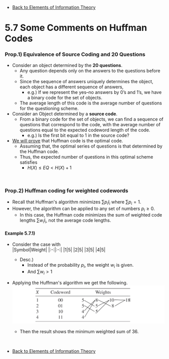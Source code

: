* [Back to Elements of Information Theory](../../main.md)

# 5.7 Some Comments on Huffman Codes

### Prop.1) Equivalence of Source Coding and 20 Questions
- Consider an object determined by the **20 questions**.
  - Any question depends only on the answers to the questions before it. 
  - Since the sequence of answers uniquely determines the object, each object has a different sequence of answers,
    - e.g.) If we represent the yes–no answers by 0’s and 1’s, we have a binary code for the set of objects. 
  - The average length of this code is the average number of questions for the questioning scheme.
- Consider an Object determined by a **source code**.
  - From a binary code for the set of objects, we can find a sequence of questions that correspond to the code, with the average number of questions equal to the expected codeword length of the code.
    - e.g.) Is the first bit equal to 1 in the source code?
- [We will prove](../08/note.md) that Huffman code is the optimal code.
  - Assuming that, the optimal series of questions is that determined by the Huffman code.
  - Thus, the expected number of questions in this optimal scheme satisfies
    - $`H(X) \le EQ \lt H(X) + 1`$

<br>

### Prop.2) Huffman coding for weighted codewords
- Recall that Huffman's algorithm minimizes $`\sum p_i l_i`$ where $`\sum p_i = 1`$.
- However, the algorithm can be applied to any set of numbers $`p_i \ge 0`$.
  - In this case, the Huffman code minimizes the sum of weighted code lengths $`\sum w_i l_i`$, not the average code lengths.

#### Example 5.7.1)
- Consider the case with    
  |Symbol|Weight|
  |:-:|:-:|
  |1|5|
  |2|5|
  |3|5|
  |4|5|
  - Desc.)
    - Instead of the probability $`p_i`$, the weight $`w_i`$ is given.
    - And $`\sum w_i > 1`$

- Applying the Huffman's algorithm we get the following.   
 ![](images/001.png)
  - Then the result shows the minimum weighted sum of 36.








<br>

* [Back to Elements of Information Theory](../../main.md)